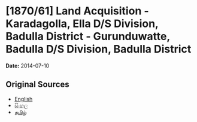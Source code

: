 # [1870/61] Land Acquisition - Karadagolla, Ella D/S Division, Badulla District - Gurunduwatte, Badulla D/S Division, Badulla District

**Date:** 2014-07-10

## Original Sources

- [English](https://documents.gov.lk/view/extra-gazettes/2014/7/1870-61_E.pdf)
- [සිංහල](https://documents.gov.lk/view/extra-gazettes/2014/7/1870-61_S.pdf)
- [தமிழ்](https://documents.gov.lk/view/extra-gazettes/2014/7/1870-61_T.pdf)
